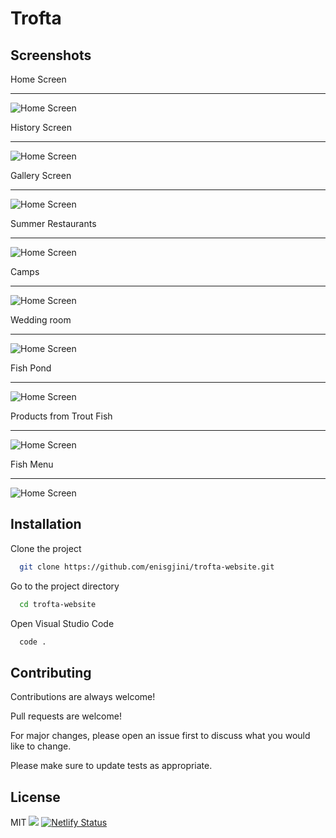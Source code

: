 
# Trofta


## Screenshots

Home Screen 
<hr>
<img src="https://i.ibb.co/3r1X58y/Indexi-i-ri-dhe-i-vjeter.png" alt="Home Screen">

History Screen 
<hr>
<img src="https://i.ibb.co/dgM77fr/Historiku-i-ri-dhe-i-vjeter.png" alt="Home Screen">

Gallery Screen 
<hr>
<img src="https://i.ibb.co/HP4f2R7/Galeria-e-re-dhe-e-vjeter.png" alt="Home Screen">

Summer Restaurants 
<hr>
<img src="https://i.ibb.co/H4m8f3h/Restauranti-veror-i-ri-dhe-i-vjeter.png" alt="Home Screen">

Camps 
<hr>
<img src="https://i.ibb.co/TvzfjPz/Kampshtepiza-e-re-dhe-e-vjeter.png" alt="Home Screen">

Wedding room 
<hr>
<img src="https://i.ibb.co/7Yjphcn/Salla-e-re-dhe-e-vjeter.png" alt="Home Screen">

Fish Pond
<hr>
<img src="https://i.ibb.co/8sdqKcW/Hurdha-e-re-dhe-e-vjeter.png" alt="Home Screen">

Products from Trout Fish
<hr>
<img src="https://i.ibb.co/JrRZLP9/Produkti-i-ri-dhe-i-vjeter.png" alt="Home Screen">

Fish Menu
<hr>
<img src="https://i.ibb.co/4WDy1G2/Menu-e-re-dhe-e-vjeter.png" alt="Home Screen">



## Installation

Clone the project

```bash
  git clone https://github.com/enisgjini/trofta-website.git
```

Go to the project directory

```bash
  cd trofta-website
```

Open Visual Studio Code

```bash
  code .
```

## Contributing

Contributions are always welcome!

Pull requests are welcome!

For major changes, please open an issue first to discuss what you would like to change.

Please make sure to update tests as appropriate.

## License

MIT ![](https://img.shields.io/apm/l/atomic-design-ui.svg?)
[![Netlify Status](https://api.netlify.com/api/v1/badges/cde0fcfd-2998-4779-9c8d-ddd0eaf1874d/deploy-status)](https://app.netlify.com/sites/trofta/deploys)

